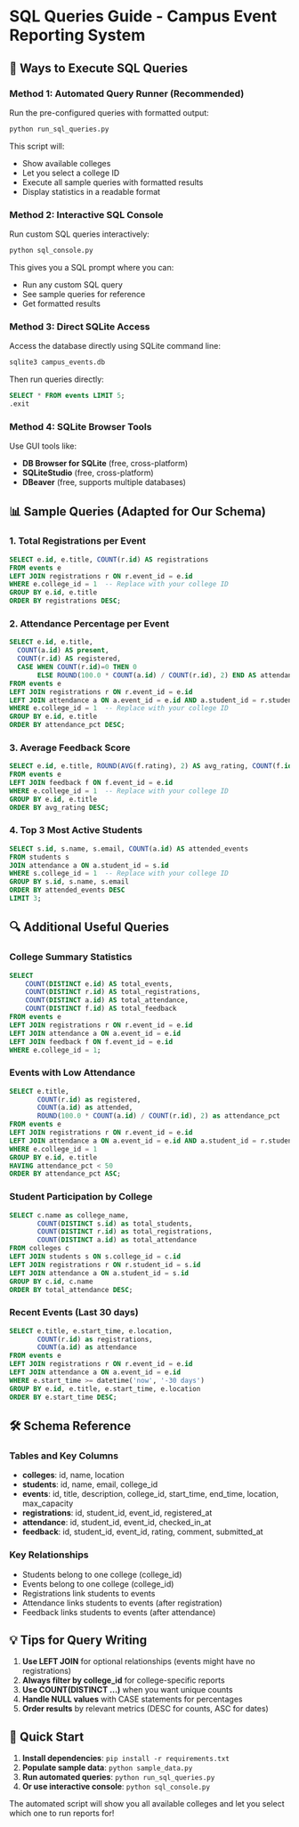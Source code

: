 # SQL Queries Guide - Campus Event Reporting System

## 🎯 Ways to Execute SQL Queries

### Method 1: Automated Query Runner (Recommended)
Run the pre-configured queries with formatted output:

```bash
python run_sql_queries.py
```

This script will:
- Show available colleges
- Let you select a college ID
- Execute all sample queries with formatted results
- Display statistics in a readable format

### Method 2: Interactive SQL Console
Run custom SQL queries interactively:

```bash
python sql_console.py
```

This gives you a SQL prompt where you can:
- Run any custom SQL query
- See sample queries for reference
- Get formatted results

### Method 3: Direct SQLite Access
Access the database directly using SQLite command line:

```bash
sqlite3 campus_events.db
```

Then run queries directly:
```sql
SELECT * FROM events LIMIT 5;
.exit
```

### Method 4: SQLite Browser Tools
Use GUI tools like:
- **DB Browser for SQLite** (free, cross-platform)
- **SQLiteStudio** (free, cross-platform)
- **DBeaver** (free, supports multiple databases)

## 📊 Sample Queries (Adapted for Our Schema)

### 1. Total Registrations per Event
```sql
SELECT e.id, e.title, COUNT(r.id) AS registrations
FROM events e
LEFT JOIN registrations r ON r.event_id = e.id
WHERE e.college_id = 1  -- Replace with your college ID
GROUP BY e.id, e.title
ORDER BY registrations DESC;
```

### 2. Attendance Percentage per Event
```sql
SELECT e.id, e.title,
  COUNT(a.id) AS present,
  COUNT(r.id) AS registered,
  CASE WHEN COUNT(r.id)=0 THEN 0
       ELSE ROUND(100.0 * COUNT(a.id) / COUNT(r.id), 2) END AS attendance_pct
FROM events e
LEFT JOIN registrations r ON r.event_id = e.id
LEFT JOIN attendance a ON a.event_id = e.id AND a.student_id = r.student_id
WHERE e.college_id = 1  -- Replace with your college ID
GROUP BY e.id, e.title
ORDER BY attendance_pct DESC;
```

### 3. Average Feedback Score
```sql
SELECT e.id, e.title, ROUND(AVG(f.rating), 2) AS avg_rating, COUNT(f.id) AS feedback_count
FROM events e
LEFT JOIN feedback f ON f.event_id = e.id
WHERE e.college_id = 1  -- Replace with your college ID
GROUP BY e.id, e.title
ORDER BY avg_rating DESC;
```

### 4. Top 3 Most Active Students
```sql
SELECT s.id, s.name, s.email, COUNT(a.id) AS attended_events
FROM students s
JOIN attendance a ON a.student_id = s.id
WHERE s.college_id = 1  -- Replace with your college ID
GROUP BY s.id, s.name, s.email
ORDER BY attended_events DESC
LIMIT 3;
```

## 🔍 Additional Useful Queries

### College Summary Statistics
```sql
SELECT 
    COUNT(DISTINCT e.id) AS total_events,
    COUNT(DISTINCT r.id) AS total_registrations,
    COUNT(DISTINCT a.id) AS total_attendance,
    COUNT(DISTINCT f.id) AS total_feedback
FROM events e
LEFT JOIN registrations r ON r.event_id = e.id
LEFT JOIN attendance a ON a.event_id = e.id
LEFT JOIN feedback f ON f.event_id = e.id
WHERE e.college_id = 1;
```

### Events with Low Attendance
```sql
SELECT e.title, 
       COUNT(r.id) as registered,
       COUNT(a.id) as attended,
       ROUND(100.0 * COUNT(a.id) / COUNT(r.id), 2) as attendance_pct
FROM events e
LEFT JOIN registrations r ON r.event_id = e.id
LEFT JOIN attendance a ON a.event_id = e.id AND a.student_id = r.student_id
WHERE e.college_id = 1
GROUP BY e.id, e.title
HAVING attendance_pct < 50
ORDER BY attendance_pct ASC;
```

### Student Participation by College
```sql
SELECT c.name as college_name,
       COUNT(DISTINCT s.id) as total_students,
       COUNT(DISTINCT r.id) as total_registrations,
       COUNT(DISTINCT a.id) as total_attendance
FROM colleges c
LEFT JOIN students s ON s.college_id = c.id
LEFT JOIN registrations r ON r.student_id = s.id
LEFT JOIN attendance a ON a.student_id = s.id
GROUP BY c.id, c.name
ORDER BY total_attendance DESC;
```

### Recent Events (Last 30 days)
```sql
SELECT e.title, e.start_time, e.location,
       COUNT(r.id) as registrations,
       COUNT(a.id) as attendance
FROM events e
LEFT JOIN registrations r ON r.event_id = e.id
LEFT JOIN attendance a ON a.event_id = e.id
WHERE e.start_time >= datetime('now', '-30 days')
GROUP BY e.id, e.title, e.start_time, e.location
ORDER BY e.start_time DESC;
```

## 🛠️ Schema Reference

### Tables and Key Columns
- **colleges**: id, name, location
- **students**: id, name, email, college_id
- **events**: id, title, description, college_id, start_time, end_time, location, max_capacity
- **registrations**: id, student_id, event_id, registered_at
- **attendance**: id, student_id, event_id, checked_in_at
- **feedback**: id, student_id, event_id, rating, comment, submitted_at

### Key Relationships
- Students belong to one college (college_id)
- Events belong to one college (college_id)
- Registrations link students to events
- Attendance links students to events (after registration)
- Feedback links students to events (after attendance)

## 💡 Tips for Query Writing

1. **Use LEFT JOIN** for optional relationships (events might have no registrations)
2. **Always filter by college_id** for college-specific reports
3. **Use COUNT(DISTINCT ...)** when you want unique counts
4. **Handle NULL values** with CASE statements for percentages
5. **Order results** by relevant metrics (DESC for counts, ASC for dates)

## 🚀 Quick Start

1. **Install dependencies**: `pip install -r requirements.txt`
2. **Populate sample data**: `python sample_data.py`
3. **Run automated queries**: `python run_sql_queries.py`
4. **Or use interactive console**: `python sql_console.py`

The automated script will show you all available colleges and let you select which one to run reports for!
